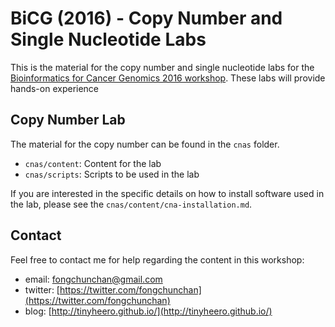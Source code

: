 # BiCG (2016) - Copy Number and Single Nucleotide Labs

This is the material for the copy number and single nucleotide labs for the [Bioinformatics for Cancer Genomics 2016 workshop](http://bioinformatics.ca/workshops/2016/bioinformatics-cancer-genomics-2016). These labs will provide hands-on experience 

## Copy Number Lab

The material for the copy number can be found in the `cnas` folder.

* `cnas/content`: Content for the lab
* `cnas/scripts`: Scripts to be used in the lab

If you are interested in the specific details on how to install software used in the lab, please see the `cnas/content/cna-installation.md`.

## Contact

Feel free to contact me for help regarding the content in this workshop:

* email: fongchunchan@gmail.com
* twitter: [https://twitter.com/fongchunchan](https://twitter.com/fongchunchan)
* blog: [http://tinyheero.github.io/](http://tinyheero.github.io/)

